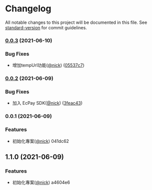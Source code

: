 # Changelog

All notable changes to this project will be documented in this file. See [standard-version](https://github.com/conventional-changelog/standard-version) for commit guidelines.

### [0.0.3](https://github.com/castion2293/paytool/compare/v0.0.2...v0.0.3) (2021-06-10)


### Bug Fixes

* 增加tempUrl功能([@nick](https://github.com/nick)) ([05537c7](https://github.com/castion2293/paytool/commit/05537c75b81b2ab73e2c434a0c593300aff6f60b))

### [0.0.2](https://github.com/castion2293/paytool/compare/v0.0.1...v0.0.2) (2021-06-09)


### Bug Fixes

* 加入 EcPay SDK([@nick](https://github.com/nick)) ([3feac43](https://github.com/castion2293/paytool/commit/3feac43b931a6801809a85f4b9ff7397c75df382))

### 0.0.1 (2021-06-09)


### Features

* 初始化專案([@nick](undefined/nick)) 041dc62

## 1.1.0 (2021-06-09)


### Features

* 初始化專案([@nick](undefined/nick)) a4604e6
